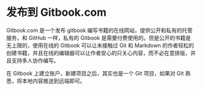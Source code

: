 # 发布到 Gitbook.com

Gitbook.com 是一个发布 gitbook 编写书籍的在线网站，提供公开和私有的托管服务，和 GitHub 一样，私有的 Gitbook 是需要付费使用的。但是公开的书籍是无上限的，使用在线的 Gitbook 可以让未接触过 Git 和 Markdown 的作者轻松的创建书籍，并且在线的编辑器可以让作者安心的只关心内容，而不必在意排版，并且支持多人协作编写。

在 Gitbook 上建立账户，新建项目之后，其实也是一个 Git 项目，如果对 Git 熟悉，将本地内容推送到远端即可。

